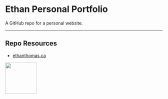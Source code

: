 # Ethan Personal Portfolio

A GitHub repo for a personal website. 

***

## Repo Resources

* [ethanthomas.ca](https://ethanthomas.ca)

<a href="https://codeadam.ca">
<img src="https://codeadam.ca/images/code-block.png" width="100">
</a>
